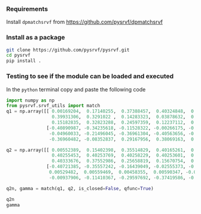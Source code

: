 ### Requirements

Install `dpmatchsrvf` from https://github.com/pysrvf/dpmatchsrvf   


### Install as a package

```bash
git clone https://github.com/pysrvf/pysrvf.git
cd pysrvf
pip install . 
```

### Testing to see if the module can be loaded and executed

In the `python` terminal copy and paste the following code  
```python
import numpy as np
from pysrvf.srvf_utils import match
q1 = np.array([[ 0.00169204,  0.17140255,  0.37388457,  0.40324848,  0.40343557,
                 0.39931306,  0.3291022 ,  0.14283323,  0.03878632,  0.06112178,
                 0.15182835,  0.32823288,  0.24597359,  0.12237112,  0.12082556],
               [-0.40890987, -0.34235618, -0.11528322, -0.00266175, -0.00552813,
                -0.04960033, -0.21496045, -0.36961304, -0.40563656, -0.40312208,
                -0.36960482, -0.08352837,  0.29167956,  0.38069163,  0.38153135]])

q2 = np.array([[ 0.00552389,  0.15402398,  0.35514829,  0.40165261,  0.40273699,
                 0.40255453,  0.40253769,  0.40258229,  0.40253601,  0.40270615,
                 0.40333676,  0.37552986,  0.25658819,  0.15670754,  0.12006318],
               [-0.40721385, -0.35557242, -0.16439049, -0.02555373, -0.00244349,
                0.00529482,  0.00559469,  0.00458355,  0.00590347, -0.00049341,
                -0.00937906, -0.11410367, -0.29597692, -0.37419586, -0.38819515]])

q2n, gamma = match(q1, q2, is_closed=False, qfunc=True)

q2n
gamma
```
